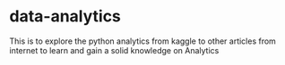 # data-analytics

This is to explore the python analytics from kaggle to other articles from internet to learn and gain a solid knowledge on Analytics 
